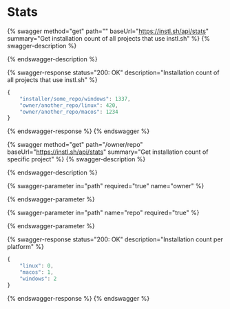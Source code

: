 # Stats



{% swagger method="get" path="" baseUrl="https://instl.sh/api/stats" summary="Get installation count of all projects that use instl.sh" %}
{% swagger-description %}

{% endswagger-description %}

{% swagger-response status="200: OK" description="Installation count of all projects that use instl.sh" %}
```javascript
{
    "installer/some_repo/windows": 1337,
    "owner/another_repo/linux": 420, 
    "owner/another_repo/macos": 1234
}
```
{% endswagger-response %}
{% endswagger %}

{% swagger method="get" path="/owner/repo" baseUrl="https://instl.sh/api/stats" summary="Get installation count of specific project" %}
{% swagger-description %}

{% endswagger-description %}

{% swagger-parameter in="path" required="true" name="owner" %}

{% endswagger-parameter %}

{% swagger-parameter in="path" name="repo" required="true" %}

{% endswagger-parameter %}

{% swagger-response status="200: OK" description="Installation count per platform" %}
```javascript
{
    "linux": 0,
    "macos": 1,
    "windows": 2
}
```
{% endswagger-response %}
{% endswagger %}
